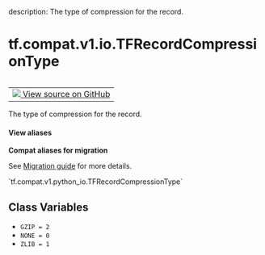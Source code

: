 description: The type of compression for the record.

<div itemscope itemtype="http://developers.google.com/ReferenceObject">
<meta itemprop="name" content="tf.compat.v1.io.TFRecordCompressionType" />
<meta itemprop="path" content="Stable" />
<meta itemprop="property" content="GZIP"/>
<meta itemprop="property" content="NONE"/>
<meta itemprop="property" content="ZLIB"/>
</div>

# tf.compat.v1.io.TFRecordCompressionType

<!-- Insert buttons and diff -->

<table class="tfo-notebook-buttons tfo-api nocontent" align="left">
<td>
  <a target="_blank" href="https://github.com/tensorflow/tensorflow/blob/r2.4/tensorflow/python/lib/io/tf_record.py#L32-L36">
    <img src="https://www.tensorflow.org/images/GitHub-Mark-32px.png" />
    View source on GitHub
  </a>
</td>
</table>



The type of compression for the record.

<section class="expandable">
  <h4 class="showalways">View aliases</h4>
  <p>
<b>Compat aliases for migration</b>
<p>See
<a href="https://www.tensorflow.org/guide/migrate">Migration guide</a> for
more details.</p>
<p>`tf.compat.v1.python_io.TFRecordCompressionType`</p>
</p>
</section>

<!-- Placeholder for "Used in" -->


## Class Variables

* `GZIP = 2` <a id="GZIP"></a>
* `NONE = 0` <a id="NONE"></a>
* `ZLIB = 1` <a id="ZLIB"></a>
